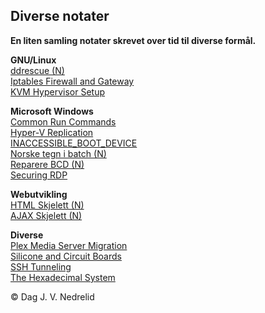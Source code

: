 ﻿## Diverse notater  

**En liten samling notater skrevet over tid til diverse formål.**  

**GNU/Linux**  
[ddrescue (N)](https://djnedrelid.github.io/notater/linux_ddrescue.html)  
[Iptables Firewall and Gateway](https://djnedrelid.github.io/notater/linux_iptables_firewall_and_gateway.html)  
[KVM Hypervisor Setup](https://djnedrelid.github.io/notater/linux_kvm_hypervisor_setup.html)  

**Microsoft Windows**  
[Common Run Commands](https://djnedrelid.github.io/notater/windows_common_commands.html)  
[Hyper-V Replication](https://djnedrelid.github.io/notater/windows_hyperv_replication.html)  
[INACCESSIBLE_BOOT_DEVICE](https://djnedrelid.github.io/notater/windows_inaccessible_boot.html)  
[Norske tegn i batch (N)](https://djnedrelid.github.io/notater/windows_batch_norske_tegn.html)  
[Reparere BCD (N)](https://djnedrelid.github.io/notater/windows_reparere_oppstartspartisjoner.html)  
[Securing RDP](https://djnedrelid.github.io/notater/windows_securing_rdp.html)  

**Webutvikling**  
[HTML Skjelett (N)](https://djnedrelid.github.io/notater/html_skjelett.html)  
[AJAX Skjelett (N)](https://djnedrelid.github.io/notater/ajax_skjelett.html)  

**Diverse**  
[Plex Media Server Migration](https://djnedrelid.github.io/notater/misc_plex_media_server_migration.html)  
[Silicone and Circuit Boards](https://djnedrelid.github.io/notater/electric_silicone_and_circuit_boards.html)  
[SSH Tunneling](https://djnedrelid.github.io/notater/misc_ssh_tunneling.html)  
[The Hexadecimal System](https://djnedrelid.github.io/notater/misc_the_hexadecimal_system.html)  

© Dag J. V. Nedrelid